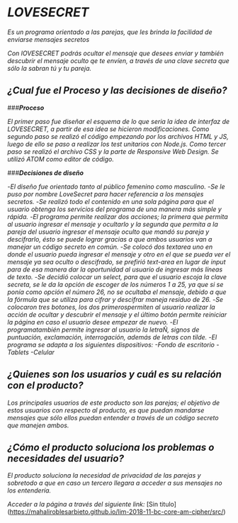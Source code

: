 # ***LOVESECRET***

*Es un programa orientado a las parejas, que les brinda la facilidad de enviarse mensajes secretos*

*Con lOVESECRET podrás ocultar el mensaje que desees enviar y también descubrir el mensaje oculto qe te envíen, a través de una clave secreta que sólo la sabran tú y tu pareja.*

## ***¿Cual fue el Proceso y las decisiones de diseño?***

###***Proceso***

*El primer paso fue diseñar el esquema de lo que seria la idea de interfaz de LOVESECRET, a partir de esa idea se hicieron modificaciones.
Como segundo paso se realizó el código empezando por los archivos HTML y JS, luego de ello se paso a realizar los test unitarios con Node.js.
Como tercer paso se realizó el archivo CSS y la parte de Responsive Web Design. Se utilizó ATOM como editor de código.*

###***Decisiones de diseño***

 -*El diseño fue orientado tanto al público femenino como masculino.*
 -*Se le puso por nombre LoveSecret para hacer referencia a los mensajes secretos.*
 -*Se realizó todo el contenido en una sola página para que el usuario obtenga los servicios del programa de una manera más simple y rápida.*
 -*El programa permite realizar dos acciones; la primera que permita al usuario ingresar el mensaje y ocultarlo y la segunda que permita a la pareja del usuario ingresar el mensaje oculto  que mandó su pareja y descifrarlo, ésto se puede lograr gracias a que ambos usuarios van a manejar un código secreto en común.*
 -*Se colocó dos textarea uno en donde el usuario pueda ingresar el mensaje y otro en el que se pueda ver el mensaje ya sea oculto o descifrado, se prefirió text-area en lugar de input para de esa manera dar la oportunidad al usuario de ingresar más líneas de texto.*
 -*Se decidió colocar un select, para que el usuario escoja la clave secreta, se le da la opción de escoger de los números 1 a 25, ya que si se ponía como opción el número 26, no se ocultaba el mensaje, debido a que la fórmula que se utiliza para cifrar y descifrar maneja residuo de 26.*
 -*Se colocaron tres botones, los dos primerospermiten al usuario realizar la acción de ocultar y descubrir el mensaje y el último botón permite reiniciar la página en caso el usuario desee empezar de nuevo.*
 -*El programatambién permite ingresar al usuario la letraÑ, signos de puntuación, exclamación, interrogación, además de letras con tilde.*
 -*El programa se adapta a los siguientes dispositivos:*
 *-Fondo de escritorio*
 *-Tablets*
 *-Celular*

## ***¿Quienes son los usuarios y cuál es su relación con el producto?***

*Los principales usuarios de este producto son las parejas; el objetivo de estos usuarios con respecto al producto, es que puedan mandarse mensajes que sólo ellos puedan entender a través de un código secreto que manejen ambos.*

## ***¿Cómo el producto soluciona los problemas o necesidades del usuario?***

*El producto soluciona la necesidad de privacidad de las parejas y sobretodo a que en caso un tercero llegara a acceder a sus mensajes no los entendería.*

*Acceder a la página a través del siguiente link:*
[Sin titulo]
(https://mahaliroblesarbieto.github.io/lim-2018-11-bc-core-am-cipher/src/)
